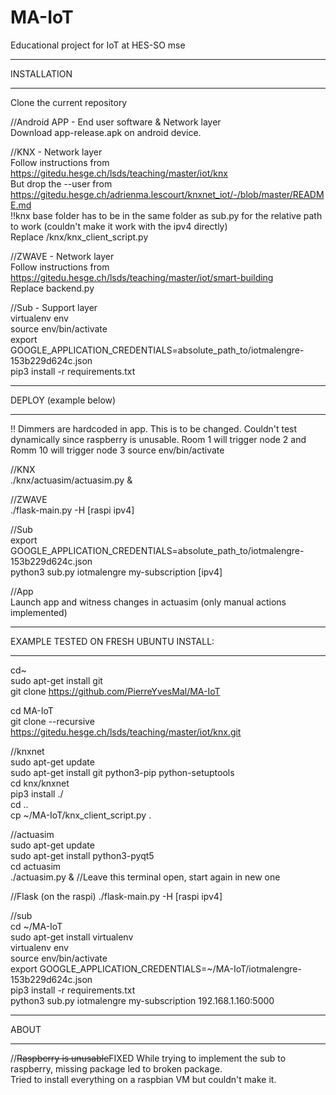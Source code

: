 # MA-IoT
Educational project for IoT at HES-SO mse

**********************
INSTALLATION
**********************
Clone the current repository 

//Android APP - End user software & Network layer  
Download app-release.apk on android device.

//KNX - Network layer  
Follow instructions from https://gitedu.hesge.ch/lsds/teaching/master/iot/knx  
But drop the --user from https://gitedu.hesge.ch/adrienma.lescourt/knxnet_iot/-/blob/master/README.md  
!!knx base folder has to be in the same folder as sub.py for the relative path to work (couldn't make it work with the ipv4 directly)  
Replace /knx/knx_client_script.py  

//ZWAVE - Network layer  
Follow instructions from https://gitedu.hesge.ch/lsds/teaching/master/iot/smart-building  
Replace backend.py  

//Sub - Support layer  
virtualenv env  
source env/bin/activate  
export GOOGLE_APPLICATION_CREDENTIALS=absolute_path_to/iotmalengre-153b229d624c.json  
pip3 install -r requirements.txt 

**********************
DEPLOY (example below)  
**********************
!! Dimmers are hardcoded in app. This is to be changed. Couldn't test dynamically since raspberry is unusable. Room 1 will trigger node 2 and Romm 10 will trigger node 3
source env/bin/activate  

//KNX  
./knx/actuasim/actuasim.py &


//ZWAVE  
./flask-main.py -H [raspi ipv4]

//Sub  
export GOOGLE_APPLICATION_CREDENTIALS=absolute_path_to/iotmalengre-153b229d624c.json    
python3 sub.py iotmalengre my-subscription [ipv4]  

//App  
Launch app and witness changes in actuasim (only manual actions implemented)  

************************************
EXAMPLE TESTED ON FRESH UBUNTU INSTALL:  
************************************
cd~  
sudo apt-get install git  
git clone https://github.com/PierreYvesMal/MA-IoT  

cd MA-IoT  
git clone --recursive https://gitedu.hesge.ch/lsds/teaching/master/iot/knx.git  

//knxnet  
sudo apt-get update  
sudo apt-get install git python3-pip python-setuptools  
cd knx/knxnet  
pip3 install ./  
cd ..  
cp ~/MA-IoT/knx_client_script.py .  

//actuasim  
sudo apt-get update  
sudo apt-get install python3-pyqt5  
cd actuasim  
./actuasim.py &	//Leave this terminal open, start again in new one  

//Flask
(on the raspi)
./flask-main.py -H [raspi ipv4]

//sub  
cd \~/MA-IoT  
sudo apt-get install virtualenv  
virtualenv env  
source env/bin/activate  
export GOOGLE_APPLICATION_CREDENTIALS=\~/MA-IoT/iotmalengre-153b229d624c.json  
pip3 install -r requirements.txt  
python3 sub.py iotmalengre my-subscription 192.168.1.160:5000  


**********************
ABOUT
**********************

//~~Raspberry is unusable~~FIXED
While trying to implement the sub to raspberry, missing package led to broken package.  
Tried to install everything on a raspbian VM but couldn't make it.
